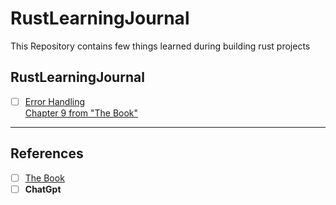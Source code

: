 # RustLearningJournal
This Repository contains few things learned during building rust projects 
## RustLearningJournal
- [ ] [Error Handling](https://github.com/SOMIL01/RustLearningJournal/blob/master/ErrorHandling.md#error-handling)  
      [Chapter 9 from "The Book"](https://doc.rust-lang.org/book/ch09-00-error-handling.html)
<hr>

## References 
- [ ] [The Book](https://doc.rust-lang.org/book/)
- [ ] **ChatGpt**
